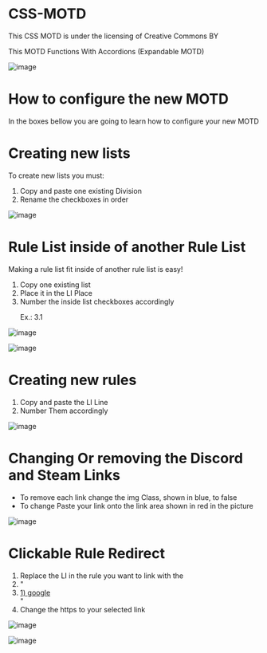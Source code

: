 # CSS-MOTD
This CSS MOTD is under the licensing of Creative Commons BY<p/>
This MOTD Functions With Accordions (Expandable MOTD)

![image](https://user-images.githubusercontent.com/64750771/117525389-718eb600-af98-11eb-8670-d69b2583b0ba.png)

# How to configure the new MOTD
In the boxes bellow you are going to learn how to configure your new MOTD
# Creating new lists
To create new lists you must:
<ol>
<li>Copy and paste one existing Division</li>
<li>Rename the checkboxes in order</li>
</ol>

![image](https://user-images.githubusercontent.com/64750771/117524567-5457e880-af94-11eb-91d2-111865582c90.png)

# Rule List inside of another Rule List
Making a rule list fit inside of another rule list is easy!<p/>
<ol>
<li>Copy one existing list</li>
<li>Place it in the LI Place</li>
<li>Number the inside list checkboxes accordingly<p/> Ex.: 3.1</li>
</ol>

![image](https://user-images.githubusercontent.com/64750771/118533460-7aad1f00-b71e-11eb-847c-8b13e0e250cb.png)

![image](https://user-images.githubusercontent.com/64750771/117524844-d4328280-af95-11eb-84c3-ce081e2730d8.png)

# Creating new rules
<ol>
<li>Copy and paste the LI Line</li>
<li>Number Them accordingly</li>
</ol>

![image](https://user-images.githubusercontent.com/64750771/117524946-633f9a80-af96-11eb-8149-17758e72801c.png)


# Changing Or removing the Discord and Steam Links
<ul>
<li>To remove each link change the img Class, shown in blue, to false
<li>To change Paste your link onto the link area shown in red in the picture</li>
</ul>

![image](https://user-images.githubusercontent.com/64750771/118532859-ce6b3880-b71d-11eb-98b0-604a82a8131f.png)

# Clickable Rule Redirect
<ol>
  <li>Replace the LI in the rule you want to link with the </li>
<li>"<a href="https://google.com" target="_blank"><li><span>1) </span>google</li></a>"</li>
  <li>Change the https to your selected link</li>
</ol>

![image](https://user-images.githubusercontent.com/64750771/118829020-275cdd00-b894-11eb-82be-4f515077a562.png)

![image](https://user-images.githubusercontent.com/64750771/118829167-43607e80-b894-11eb-9761-9f23dfbcdcd2.png)
